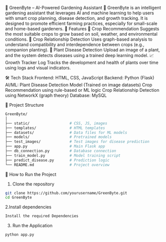 📘 GreenByte – AI-Powered Gardening Assistant 🌱
GreenByte is an intelligent gardening assistant that leverages AI and machine learning to help users with smart crop planning, disease detection, and growth tracking. It is designed to promote efficient farming practices, especially for small-scale and home-based gardeners.
🧩 Features
🌾 Crop Recommendation
Suggests the most suitable crops to grow based on soil, weather, and environmental conditions.
🌿 Crop Relationship Detection
Uses graph-based analysis to understand compatibility and interdependence between crops (e.g., companion planting).
🌱 Plant Disease Detection
Upload an image of a plant, and the system detects diseases using a trained deep learning model.
📈 Growth Tracker Log
Tracks the development and health of plants over time using logs and visual indicators.

🛠️ Tech Stack
Frontend: HTML, CSS, JavaScript
Backend: Python (Flask)
AI/ML:
Plant Disease Detection Model (Trained on image datasets)
Crop Recommendation using rule-based or ML logic
Crop Relationship Detection using NetworkX (graph theory)
Database: MySQL

📁 Project Structure
```bash
GreenByte/
│
├── static/                  # CSS, JS, images
├── templates/               # HTML templates
├── datasets/                # Data files for ML models
├── models/                  # Pretrained models
├── test_images/             # Test images for disease prediction
├── app.py                   # Main Flask app
├── db_connection.py         # Database connection
├── train_model.py           # Model training script
├── predict_disease.py       # Prediction logic
└── README.md                # Project overview
```

🚀 How to Run the Project
1. Clone the repository
```bash
git clone https://github.com/yourusername/GreenByte.git
cd GreenByte
```
2.Install dependencies
```bash
Install the required Dependencies
```

3. Run the Application
```bash
python app.py
```



